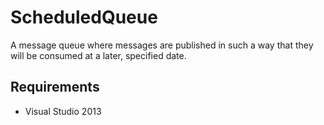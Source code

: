 ScheduledQueue
==============

A message queue where messages are published in such a way that they will be consumed at a later, specified date.

Requirements
------------

* Visual Studio 2013

